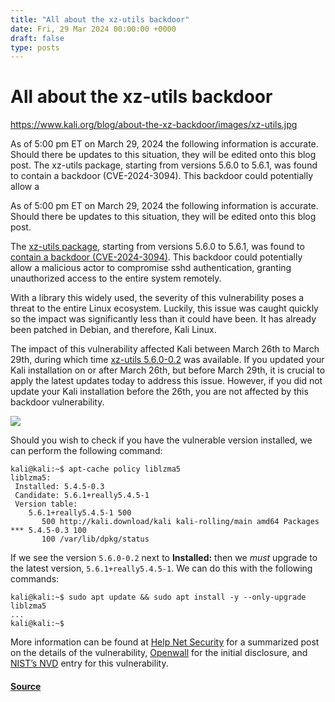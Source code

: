 ```yaml
---
title: "All about the xz-utils backdoor"
date: Fri, 29 Mar 2024 00:00:00 +0000
draft: false
type: posts
---
```

# All about the xz-utils backdoor

https://www.kali.org/blog/about-the-xz-backdoor/images/xz-utils.jpg



 As of 5:00 pm ET on March 29, 2024 the following information is accurate. Should there be updates to this situation, they will be edited onto this blog post. The xz-utils package, starting from versions 5.6.0 to 5.6.1, was found to contain a backdoor (CVE-2024-3094). This backdoor could potentially allow a

As of 5:00 pm ET on March 29, 2024 the following information is accurate. Should there be updates to this situation, they will be edited onto this blog post.

The [xz-utils package](https://pkg.kali.org/pkg/xz-utils), starting from versions 5.6.0 to 5.6.1, was found to [contain a backdoor (CVE-2024-3094)](https://nvd.nist.gov/vuln/detail/CVE-2024-3094). This backdoor could potentially allow a malicious actor to compromise sshd authentication, granting unauthorized access to the entire system remotely.

With a library this widely used, the severity of this vulnerability poses a threat to the entire Linux ecosystem. Luckily, this issue was caught quickly so the impact was significantly less than it could have been. It has already been patched in Debian, and therefore, Kali Linux.

The impact of this vulnerability affected Kali between March 26th to March 29th, during which time [xz-utils 5.6.0-0.2](https://pkg.kali.org/news/578094/xz-utils-560-02-imported-into-kali-rolling/) was available. If you updated your Kali installation on or after March 26th, but before March 29th, it is crucial to apply the latest updates today to address this issue. However, if you did not update your Kali installation before the 26th, you are not affected by this backdoor vulnerability.

[![](https://www.kali.org/blog/about-the-xz-backdoor/images/pkg-kali-xz-utils.png)](https://www.kali.org/blog/about-the-xz-backdoor/images/pkg-kali-xz-utils.png)

Should you wish to check if you have the vulnerable version installed, we can perform the following command:

```
kali@kali:~$ apt-cache policy liblzma5
liblzma5:
 Installed: 5.4.5-0.3
 Candidate: 5.6.1+really5.4.5-1
 Version table:
    5.6.1+really5.4.5-1 500
       500 http://kali.download/kali kali-rolling/main amd64 Packages
*** 5.4.5-0.3 100
       100 /var/lib/dpkg/status
```

If we see the version `5.6.0-0.2` next to **Installed:** then we _must_ upgrade to the latest version, `5.6.1+really5.4.5-1`. We can do this with the following commands:

```
kali@kali:~$ sudo apt update && sudo apt install -y --only-upgrade liblzma5
...
kali@kali:~$
```

More information can be found at [Help Net Security](https://www.helpnetsecurity.com/2024/03/29/cve-2024-3094-linux-backdoor/) for a summarized post on the details of the vulnerability, [Openwall](https://www.openwall.com/lists/oss-security/2024/03/29/4) for the initial disclosure, and [NIST’s NVD](https://nvd.nist.gov/vuln/detail/CVE-2024-3094) entry for this vulnerability.

#### [Source](https://www.kali.org/blog/about-the-xz-backdoor/)

